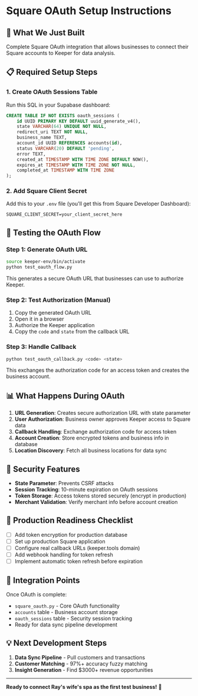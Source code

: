 # Square OAuth Setup Instructions

## 🎯 What We Just Built

Complete Square OAuth integration that allows businesses to connect their Square accounts to Keeper for data analysis.

## 📋 Required Setup Steps

### 1. Create OAuth Sessions Table
Run this SQL in your Supabase dashboard:

```sql
CREATE TABLE IF NOT EXISTS oauth_sessions (
    id UUID PRIMARY KEY DEFAULT uuid_generate_v4(),
    state VARCHAR(64) UNIQUE NOT NULL,
    redirect_uri TEXT NOT NULL,
    business_name TEXT,
    account_id UUID REFERENCES accounts(id),
    status VARCHAR(20) DEFAULT 'pending',
    error TEXT,
    created_at TIMESTAMP WITH TIME ZONE DEFAULT NOW(),
    expires_at TIMESTAMP WITH TIME ZONE NOT NULL,
    completed_at TIMESTAMP WITH TIME ZONE
);
```

### 2. Add Square Client Secret
Add this to your `.env` file (you'll get this from Square Developer Dashboard):
```
SQUARE_CLIENT_SECRET=your_client_secret_here
```

## 🔧 Testing the OAuth Flow

### Step 1: Generate OAuth URL
```bash
source keeper-env/bin/activate
python test_oauth_flow.py
```

This generates a secure OAuth URL that businesses can use to authorize Keeper.

### Step 2: Test Authorization (Manual)
1. Copy the generated OAuth URL
2. Open it in a browser  
3. Authorize the Keeper application
4. Copy the `code` and `state` from the callback URL

### Step 3: Handle Callback
```bash
python test_oauth_callback.py <code> <state>
```

This exchanges the authorization code for an access token and creates the business account.

## 📊 What Happens During OAuth

1. **URL Generation**: Creates secure authorization URL with state parameter
2. **User Authorization**: Business owner approves Keeper access to Square data
3. **Callback Handling**: Exchange authorization code for access token
4. **Account Creation**: Store encrypted tokens and business info in database
5. **Location Discovery**: Fetch all business locations for data sync

## 🔐 Security Features

- **State Parameter**: Prevents CSRF attacks
- **Session Tracking**: 10-minute expiration on OAuth sessions
- **Token Storage**: Access tokens stored securely (encrypt in production)
- **Merchant Validation**: Verify merchant info before account creation

## 🚀 Production Readiness Checklist

- [ ] Add token encryption for production database
- [ ] Set up production Square application 
- [ ] Configure real callback URLs (keeper.tools domain)
- [ ] Add webhook handling for token refresh
- [ ] Implement automatic token refresh before expiration

## 🎪 Integration Points

Once OAuth is complete:
- `square_oauth.py` - Core OAuth functionality
- `accounts` table - Business account storage
- `oauth_sessions` table - Security session tracking
- Ready for data sync pipeline development

## 💡 Next Development Steps

1. **Data Sync Pipeline** - Pull customers and transactions
2. **Customer Matching** - 97%+ accuracy fuzzy matching
3. **Insight Generation** - Find $3000+ revenue opportunities

---

**Ready to connect Ray's wife's spa as the first test business!** 🎯